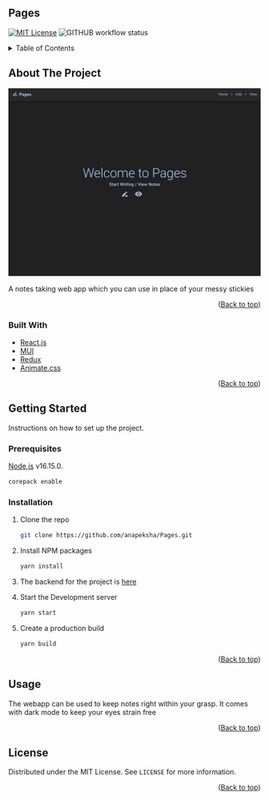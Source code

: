 ## Pages

[![MIT License][license-shield]][license-url]
![GITHUB workflow status](https://img.shields.io/github/workflow/status/anapeksha/password-generator-frontend/build?style=plastic)

<!-- TABLE OF CONTENTS -->
<details>
  <summary>Table of Contents</summary>
  <ol>
    <li>
      <a href="#about-the-project">About The Project</a>
      <ul>
        <li><a href="#built-with">Built With</a></li>
      </ul>
    </li>
    <li>
      <a href="#getting-started">Getting Started</a>
      <ul>
        <li><a href="#prerequisites">Prerequisites</a></li>
        <li><a href="#installation">Installation</a></li>
      </ul>
    </li>
    <li><a href="#usage">Usage</a></li>
    <li><a href="#license">License</a></li>
  </ol>
</details>

<!-- ABOUT THE PROJECT -->

## About The Project

[![Product Screen Shot][product-screenshot]](https://github.com/anapeksha/Pages)

A notes taking web app which you can use in place of your messy stickies

<p align="right">(<a href="#top">Back to top</a>)</p>

### Built With

- [React.js](https://reactjs.org/)
- [MUI](https://mui.com/)
- [Redux](https://redux.js.org)
- [Animate.css](https://animate.style)

<p align="right">(<a href="#top">Back to top</a>)</p>

<!-- GETTING STARTED -->

## Getting Started

Instructions on how to set up the project.

### Prerequisites

[Node.js](https://nodejs.org) v16.15.0.

```sh
corepack enable
```

### Installation

1. Clone the repo
   ```sh
   git clone https://github.com/anapeksha/Pages.git
   ```
2. Install NPM packages

   ```sh
   yarn install
   ```

3. The backend for the project is [here](https://github.com/anapeksha/password-generator-backend)

4. Start the Development server

   ```sh
   yarn start
   ```

5. Create a production build
   ```sh
   yarn build
   ```

<p align="right">(<a href="#top">Back to top</a>)</p>

<!-- USAGE EXAMPLES -->

## Usage

The webapp can be used to keep notes right within your grasp. It comes with dark mode to keep your eyes strain free

<p align="right">(<a href="#top">Back to top</a>)</p>

<!-- LICENSE -->

## License

Distributed under the MIT License. See `LICENSE` for more information.

<p align="right">(<a href="#top">Back to top</a>)</p>

<!-- MARKDOWN LINKS & IMAGES -->
<!-- https://www.markdownguide.org/basic-syntax/#reference-style-links -->

[license-shield]: https://img.shields.io/github/license/anapeksha/Pages.svg?style=plastic
[license-url]: https://github.com/anapeksha/Pages/blob/main/LICENSE
[product-screenshot]: https://github.com/anapeksha/Pages/blob/main/screenshots/project-screenshot.png
